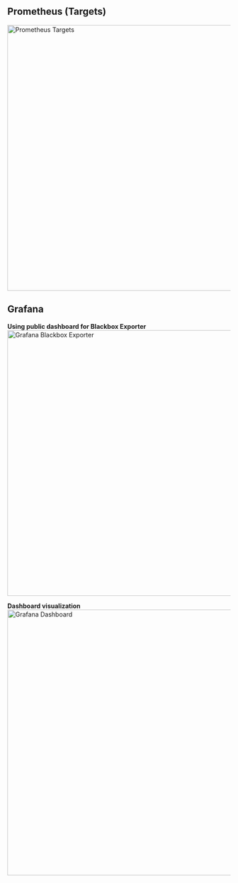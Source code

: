 ## Prometheus (Targets)
<img width="800" height="600" alt="Prometheus Targets" src="https://github.com/user-attachments/assets/6dbffe60-1b09-4691-abff-b9f6fbbe8233" />

## Grafana

**Using public dashboard for Blackbox Exporter**  
<img width="800" height="600" alt="Grafana Blackbox Exporter" src="https://github.com/user-attachments/assets/bea16e56-a0a3-4e87-bec0-4202d4cb739b" />

**Dashboard visualization**  
<img width="800" height="600" alt="Grafana Dashboard" src="https://github.com/user-attachments/assets/8a5eeb0b-317c-43d7-8f87-eac6d4221e10" />
